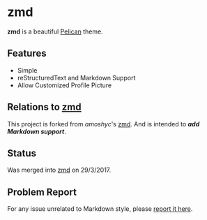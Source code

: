 # zmd

**zmd** is a beautiful [Pelican](https://github.com/getpelican/pelican) theme.

## Features

-   Simple
-   reStructuredText and Markdown Support
-   Allow Customized Profile Picture

## Relations to [zmd](https://github.com/amoshyc/zmd)

This project is forked from *amoshyc*'s [zmd](https://github.com/amoshyc/zmd).
And is intended to ***add Markdown support***.

## Status

Was merged into [zmd](https://github.com/amoshyc/zmd) on 29/3/2017.

## Problem Report

For any issue unrelated to Markdown style, please [report it here](https://github.com/amoshyc/zmd/issues).
